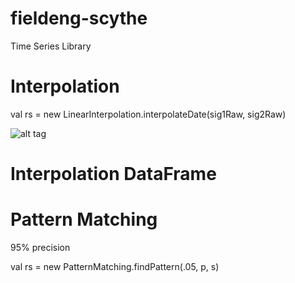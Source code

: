 # fieldeng-scythe
Time Series Library


# Interpolation

val rs = new LinearInterpolation.interpolateDate(sig1Raw, sig2Raw)


![alt tag](https://github.com/hortonworks/fieldeng-scythe/blob/master/linear-tables.png)


# Interpolation DataFrame


# Pattern Matching
95% precision

val rs = new PatternMatching.findPattern(.05, p, s)